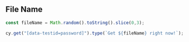 ## File Name

```javascript
const fileName = Math.random().toString().slice(0,3);

cy.get("[data-testid=password]").type(`Get ${fileName} right now!`);
```
